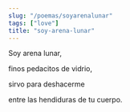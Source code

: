 ```yaml
---
slug: "/poemas/soyarenalunar"
tags: ["love"]
title: "soy-arena-lunar"
---
```

Soy arena lunar, 

finos pedacitos de vidrio,

sirvo para deshacerme

entre las hendiduras de tu cuerpo.
